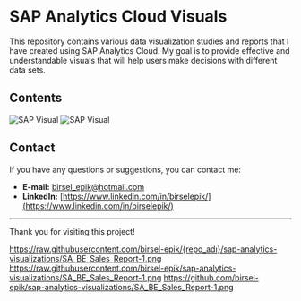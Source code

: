 # SAP Analytics Cloud Visuals

This repository contains various data visualization studies and reports that I have created using SAP Analytics Cloud. My goal is to provide effective and understandable visuals that will help users make decisions with different data sets.

## Contents

![SAP Visual]([SA_BE_Sales_Report-1](https://raw.githubusercontent.com/birsel-epik/sap-analytics-visualizations/main/SA_BE_Sales_Report-1.png))
![SAP Visual]([SA_BE_Sales_Report-2](https://raw.githubusercontent.com/birsel-epik/sap-analytics-visualizations/main/SA_BE_Sales_Report-1.png))

## Contact

If you have any questions or suggestions, you can contact me:

- **E-mail:** [birsel_epik@hotmail.com](mailto:birsel_epik@hotmail.com)
- **LinkedIn:** [https://www.linkedin.com/in/birselepik/](https://www.linkedin.com/in/birselepik/)

---

Thank you for visiting this project!


https://raw.githubusercontent.com/birsel-epik/{repo_adı}/sap-analytics-visualizations/SA_BE_Sales_Report-1.png
https://raw.githubusercontent.com/birsel-epik/sap-analytics-visualizations/SA_BE_Sales_Report-1.png
https://github.com/birsel-epik/sap-analytics-visualizations/SA_BE_Sales_Report-1.png
